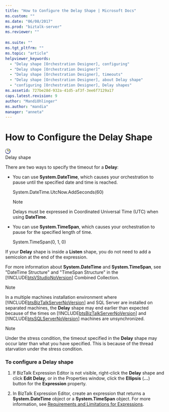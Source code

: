 ```yaml
---
title: "How to Configure the Delay Shape | Microsoft Docs"
ms.custom: ""
ms.date: "06/08/2017"
ms.prod: "biztalk-server"
ms.reviewer: ""

ms.suite: ""
ms.tgt_pltfrm: ""
ms.topic: "article"
helpviewer_keywords: 
  - "Delay shape [Orchestration Designer], configuring"
  - "Delay shape [Orchestration Designer]"
  - "Delay shape [Orchestration Designer], timeouts"
  - "Delay shape [Orchestration Designer], about Delay shape"
  - "configuring [Orchestration Designer], Delay shapes"
ms.assetid: 727be28d-932a-41d5-af3f-3ee6f7129a17
caps.latest.revision: 9
author: "MandiOhlinger"
ms.author: "mandia"
manager: "anneta"
---
```

# How to Configure the Delay Shape
![](../core/media/ebiz-orch-delay.gif "ebiz_orch_delay")  
Delay shape  
  
 There are two ways to specify the timeout for a **Delay**:  
  
-   You can use **System.DateTime**, which causes your orchestration to pause until the specified date and time is reached.  
  
     System.DateTime.UtcNow.AddSeconds(60)  
  
    > [!NOTE]
    >  Delays must be expressed in Coordinated Universal Time (UTC) when using **DateTime**.  
  
-   You can use **System.TimeSpan**, which causes your orchestration to pause for the specified length of time.  
  
     System.TimeSpan(0, 1, 0)  
  
 If your **Delay** shape is inside a **Listen** shape, you do not need to add a semicolon at the end of the expression.  
  
 For more information about **System.DateTime** and **System.TimeSpan**, see "DateTime Structure" and "TimeSpan Structure" in the [!INCLUDE[btsVStudioNoVersion](../includes/btsvstudionoversion-md.md)] Combined Collection.  
  
> [!NOTE]
>  In a multiple machines installation environment where [!INCLUDE[btsBizTalkServerNoVersion](../includes/btsbiztalkservernoversion-md.md)] and SQL Server are installed on separated machines, the **Delay** shape may end earlier than expected because of the times on [!INCLUDE[btsBizTalkServerNoVersion](../includes/btsbiztalkservernoversion-md.md)] and [!INCLUDE[btsSQLServerNoVersion](../includes/btssqlservernoversion-md.md)] machines are unsynchronized.  
  
> [!NOTE]
>  Under the stress condition, the timeout specified in the **Delay** shape may occur later than what you have specified. This is because of the thread starvation under the stress condition.  
  
### To configure a Delay shape  
  
1.  If BizTalk Expression Editor is not visible, right-click the **Delay** shape and click **Edit Delay**, or in the Properties window, click the **Ellipsis** (**...**) button for the **Expression** property.  
  
2.  In BizTalk Expression Editor, create an expression that returns a **System.DateTime** object or a **System.TimeSpan** object. For more information, see [Requirements and Limitations for Expressions](../core/requirements-and-limitations-for-expressions.md).